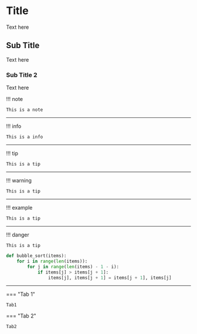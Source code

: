 # Title

Text here


## Sub Title

Text here

### Sub Title 2

Text here

!!! note

    This is a note

---

!!! info

    This is a info

---

!!! tip

    This is a tip

---

!!! warning

    This is a tip

---

!!! example

    This is a tip

---

!!! danger

    This is a tip


``` py title="bubble_sort.py"
def bubble_sort(items):
    for i in range(len(items)):
        for j in range(len(items) - 1 - i):
            if items[j] > items[j + 1]:
                items[j], items[j + 1] = items[j + 1], items[j]
```

---

=== "Tab 1"

    Tab1

=== "Tab 2"

    Tab2